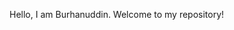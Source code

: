 Hello, I am Burhanuddin.
Welcome to my repository!

<!---
burhanuddin6/burhanuddin6 is a ✨ special ✨ repository because its `README.md` (this file) appears on your GitHub profile.
You can click the Preview link to take a look at your changes.
--->
